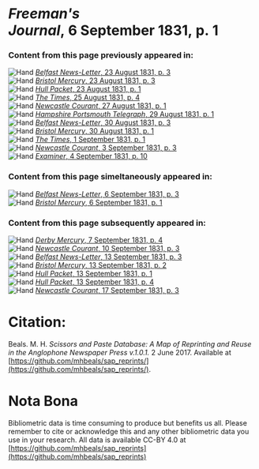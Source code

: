 # *Freeman's Journal*, 6 September 1831, p. 1  
  
### Content from this page previously appeared in:  
![Hand](http://scissorsandpaste.net/wp-content/uploads/2017/06/smallhandpointer.png) [*Belfast News-Letter*, 23 August 1831, p. 3](https://mhbeals.github.io/sap_html/Belfast-News-Letter/Belfast-News-Letter-23-August-1831-p-3)  
![Hand](http://scissorsandpaste.net/wp-content/uploads/2017/06/smallhandpointer.png) [*Bristol Mercury*, 23 August 1831, p. 3](https://mhbeals.github.io/sap_html/Bristol-Mercury/Bristol-Mercury-23-August-1831-p-3)  
![Hand](http://scissorsandpaste.net/wp-content/uploads/2017/06/smallhandpointer.png) [*Hull Packet*, 23 August 1831, p. 1](https://mhbeals.github.io/sap_html/Hull-Packet/Hull-Packet-23-August-1831-p-1)  
![Hand](http://scissorsandpaste.net/wp-content/uploads/2017/06/smallhandpointer.png) [*The Times*, 25 August 1831, p. 4](https://mhbeals.github.io/sap_html/The-Times/The-Times-25-August-1831-p-4)  
![Hand](http://scissorsandpaste.net/wp-content/uploads/2017/06/smallhandpointer.png) [*Newcastle Courant*, 27 August 1831, p. 1](https://mhbeals.github.io/sap_html/Newcastle-Courant/Newcastle-Courant-27-August-1831-p-1)  
![Hand](http://scissorsandpaste.net/wp-content/uploads/2017/06/smallhandpointer.png) [*Hampshire Portsmouth Telegraph*, 29 August 1831, p. 1](https://mhbeals.github.io/sap_html/Hampshire-Portsmouth-Telegraph/Hampshire-Portsmouth-Telegraph-29-August-1831-p-1)  
![Hand](http://scissorsandpaste.net/wp-content/uploads/2017/06/smallhandpointer.png) [*Belfast News-Letter*, 30 August 1831, p. 3](https://mhbeals.github.io/sap_html/Belfast-News-Letter/Belfast-News-Letter-30-August-1831-p-3)  
![Hand](http://scissorsandpaste.net/wp-content/uploads/2017/06/smallhandpointer.png) [*Bristol Mercury*, 30 August 1831, p. 1](https://mhbeals.github.io/sap_html/Bristol-Mercury/Bristol-Mercury-30-August-1831-p-1)  
![Hand](http://scissorsandpaste.net/wp-content/uploads/2017/06/smallhandpointer.png) [*The Times*, 1 September 1831, p. 1](https://mhbeals.github.io/sap_html/The-Times/The-Times-1-September-1831-p-1)  
![Hand](http://scissorsandpaste.net/wp-content/uploads/2017/06/smallhandpointer.png) [*Newcastle Courant*, 3 September 1831, p. 3](https://mhbeals.github.io/sap_html/Newcastle-Courant/Newcastle-Courant-3-September-1831-p-3)  
![Hand](http://scissorsandpaste.net/wp-content/uploads/2017/06/smallhandpointer.png) [*Examiner*, 4 September 1831, p. 10](https://mhbeals.github.io/sap_html/Examiner/Examiner-4-September-1831-p-10)  
  
### Content from this page simeltaneously appeared in:  
![Hand](http://scissorsandpaste.net/wp-content/uploads/2017/06/smallhandpointer.png) [*Belfast News-Letter*, 6 September 1831, p. 3](https://mhbeals.github.io/sap_html/Belfast-News-Letter/Belfast-News-Letter-6-September-1831-p-3)  
![Hand](http://scissorsandpaste.net/wp-content/uploads/2017/06/smallhandpointer.png) [*Bristol Mercury*, 6 September 1831, p. 1](https://mhbeals.github.io/sap_html/Bristol-Mercury/Bristol-Mercury-6-September-1831-p-1)  
  
### Content from this page subsequently appeared in:  
![Hand](http://scissorsandpaste.net/wp-content/uploads/2017/06/smallhandpointer.png) [*Derby Mercury*, 7 September 1831, p. 4](https://mhbeals.github.io/sap_html/Derby-Mercury/Derby-Mercury-7-September-1831-p-4)  
![Hand](http://scissorsandpaste.net/wp-content/uploads/2017/06/smallhandpointer.png) [*Newcastle Courant*, 10 September 1831, p. 3](https://mhbeals.github.io/sap_html/Newcastle-Courant/Newcastle-Courant-10-September-1831-p-3)  
![Hand](http://scissorsandpaste.net/wp-content/uploads/2017/06/smallhandpointer.png) [*Belfast News-Letter*, 13 September 1831, p. 3](https://mhbeals.github.io/sap_html/Belfast-News-Letter/Belfast-News-Letter-13-September-1831-p-3)  
![Hand](http://scissorsandpaste.net/wp-content/uploads/2017/06/smallhandpointer.png) [*Bristol Mercury*, 13 September 1831, p. 2](https://mhbeals.github.io/sap_html/Bristol-Mercury/Bristol-Mercury-13-September-1831-p-2)  
![Hand](http://scissorsandpaste.net/wp-content/uploads/2017/06/smallhandpointer.png) [*Hull Packet*, 13 September 1831, p. 1](https://mhbeals.github.io/sap_html/Hull-Packet/Hull-Packet-13-September-1831-p-1)  
![Hand](http://scissorsandpaste.net/wp-content/uploads/2017/06/smallhandpointer.png) [*Hull Packet*, 13 September 1831, p. 4](https://mhbeals.github.io/sap_html/Hull-Packet/Hull-Packet-13-September-1831-p-4)  
![Hand](http://scissorsandpaste.net/wp-content/uploads/2017/06/smallhandpointer.png) [*Newcastle Courant*, 17 September 1831, p. 3](https://mhbeals.github.io/sap_html/Newcastle-Courant/Newcastle-Courant-17-September-1831-p-3)  


# Citation: 

Beals. M. H. *Scissors and Paste Database: A Map of Reprinting and Reuse in the Anglophone Newspaper Press v.1.0.1.* 2 June 2017. Available at [https://github.com/mhbeals/sap_reprints/](https://github.com/mhbeals/sap_reprints/). 

# Nota Bona

Bibliometric data is time consuming to produce but benefits us all. Please remember to cite or acknowledge this and any other bibliometric data you use in your research. All data is available CC-BY 4.0 at [https://github.com/mhbeals/sap_reprints](https://github.com/mhbeals/sap_reprints)